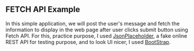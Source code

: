 ## FETCH API Example
In this simple application, we will post the user's message and fetch the information to display in the web page after user clicks submit button using Fetch API. For this, practice purpose, I used [JsonPlaceholder](https://jsonplaceholder.typicode.com), a fake online REST API for testing purpose, and to look UI nicer, I used [BootStrap](https://getbootstrap.com/). 